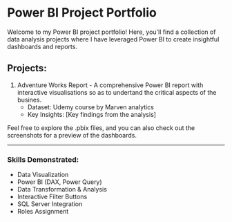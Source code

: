 # Power BI Project Portfolio

Welcome to my Power BI project portfolio! Here, you'll find a collection of data analysis projects where I have leveraged Power BI to create insightful dashboards and reports.

## Projects:
1. Adventure Works Report - A comprehensive Power BI report with interactive visualisations so as to undertand the critical aspects of the busines.
   - Dataset: Udemy course by Marven analytics
   - Key Insights: [Key findings from the analysis]

Feel free to explore the .pbix files, and you can also check out the screenshots for a preview of the dashboards.

---

### Skills Demonstrated:
- Data Visualization
- Power BI (DAX, Power Query)
- Data Transformation & Analysis
- Interactive Filter Buttons
- SQL Server Integration
- Roles Assignment
